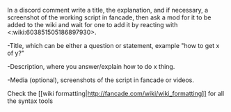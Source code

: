 
In a discord comment write a title, the explanation, and if necessary, a screenshot of the working script in fancade, then ask a mod for it to be added to the wiki and wait for one to add it by reacting with <:wiki:603851505186897930>.

-Title, which can be either a question or statement, example
"how to get x of y?"

-Description, where you answer/explain how to do x thing.

-Media (optional), screenshots of the script in fancade or videos. 

Check the [[wiki formatting|http://fancade.com/wiki/wiki_formatting]] for all the syntax tools
